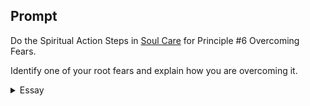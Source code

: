 ---
---

## Prompt

Do the Spiritual Action Steps in [Soul Care] for Principle #6 Overcoming Fears.

Identify one of your root fears and explain how you are overcoming it.

[Soul Care]: https://read.amazon.com/?asin=B01G4TEB2I

<details>
  <summary>Essay</summary>

  <p>
    “Jesus said to Simon Peter, ‘Simon, son of John, do you love me more than these?’ He said to him, ‘Yes, Lord; you know that I love you.’” (John 21:15 ESV). I fear my answer to the Lord’s question is as uncertain as Peter’s answer. The Lord asks Peter to measure his love, but Peter’s answer is absolute. I believe with certainty that I love Jesus. However, I also have loved and despised many; whether my love for life is more significant than my love of Jesus is uncertain and ambiguous — I fear the craftiness of my heart.
  </p>

  <p>
    Dr. Reimer identifies the root of his fear as “the fear of not being loved” (p. 173). His obsession with controlling the outcome robs him of peace and fills his soul with anxiety. I believe the Lord loves me, “I have loved thee with an everlasting love” (Jer 31:3), and I know that nothing “shall be able to separate [me] from the love of God” (Rom 8:39). However, I fear I can’t reciprocate love. I’m concerned that my apathetic heart has become impervious to the sense and sensitivity of love. Reimer uses the phrase, “I don’t care what people think” (p. 175) to trick his soul because he does care; I, on the other hand, would have to remind myself, “I do care.”
  </p>

  <p>
    The ability to articulate the source of fear begins with deconstructing it to understand its motivations. Jesus asked His disciples, “Why are you so fearful” (Mark 4:40; Mat 8:26)? The Lord wants me to examine what causes fears. At the root of my fear is the lack of (or little) faith; I must believe that His love has changed me — even when I cannot feel its effects. “I just fixed my attention on Jesus” (p. 175). For almost eight years, I have set aside time every night to sit quietly before the Lord. Learning to be still in God’s presence has reoriented my heart toward His sovereign grace, irrespective of my wandering thoughts. Worship became central to overcoming fears; when I spend time silently with the Lord, the quietness of the soul pacifies and brings peace to my desires (Isa 32:17; Ps 42:11). The Lord’s simple response to Peter’s fear was, “Feed my lambs” (John 21:15). Fears are placated when I walk in obedience to my Lord; my love might never be as “strong as death” or will it be the “most vehement flame” (Songs 8:6), but when I bow down and serve least of these in obedience, I know that I’ve loved Jesus (Mat 25:45; 1Pet 1:8).
  </p>
  <samp>98</samp>
</details>
